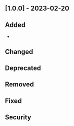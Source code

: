 ## [1.0.0] - 2023-02-20

## Added

- 

## Changed

## Deprecated

## Removed

## Fixed

## Security
